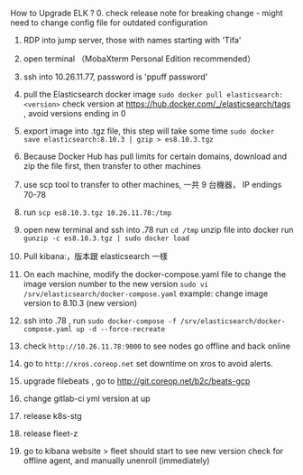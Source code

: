 How to Upgrade ELK ?
0. check release note for breaking change
	- might need to change config file for outdated configuration
1. RDP into jump server, those with names starting with 'Tifa'
2. open terminal （MobaXterm Personal Edition recommended）
3. ssh into 10.26.11.77, password is 'ppuff password'
4. pull the Elasticsearch docker image `sudo docker pull elasticsearch:<version>`
   check version at https://hub.docker.com/_/elasticsearch/tags , avoid versions ending in 0
5. export image into .tgz file, this step will take some time
   `sudo docker save elasticsearch:8.10.3 | gzip > es8.10.3.tgz`
6. Because Docker Hub has pull limits for certain domains, download and zip the file first, then transfer to other machines 
7. use scp tool to transfer to other machines, 一共 9 台機器， IP endings 70-78
8. run `scp es8.10.3.tgz 10.26.11.78:/tmp`
9. open new terminal and ssh into .78
  run `cd /tmp` 
  unzip file into docker
  run `gunzip -c es8.10.3.tgz | sudo docker load`

10. Pull kibana:<version>，版本跟 elasticsearch 一樣
11. On each machine, modify the docker-compose.yaml file to change the image version number to the new version
	`sudo vi /srv/elasticsearch/docker-compose.yaml`
	example: change image version to 8.10.3 (new version)
12. ssh into .78 , run `sudo docker-compose -f /srv/elasticsearch/docker-compose.yaml up -d --force-recreate`
13. check `http://10.26.11.78:9000` to see nodes go offline and back online
14. go to `http://xros.coreop.net` set downtime on xros to avoid alerts.
15. upgrade filebeats , go to http://git.coreop.net/b2c/beats-gcp
16. change gitlab-ci yml version at up
17. release k8s-stg
18. release fleet-z
19. go to kibana website > fleet
	should start to see new version
	check for offline agent, and manually unenroll (immediately)